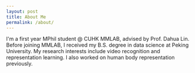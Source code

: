 ```yaml
---
layout: post
title: About Me
permalink: /about/
---
```


I'm a first year MPhil student @ CUHK MMLAB, advised by Prof. Dahua Lin. Before joining MMLAB, I received my B.S. degree in data science at Peking University. My research interests include video recognition and representation learning. I also worked on human body representation previously.
